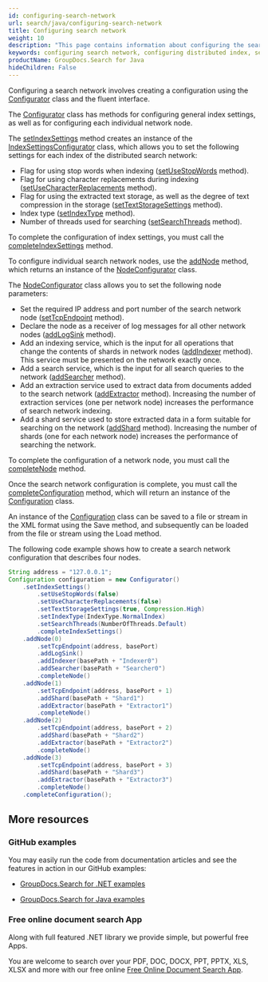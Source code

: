 ```yaml
---
id: configuring-search-network
url: search/java/configuring-search-network
title: Configuring search network
weight: 10
description: "This page contains information about configuring the search network."
keywords: configuring search network, configuring distributed index, search network configuration
productName: GroupDocs.Search for Java
hideChildren: False
---
```

Configuring a search network involves creating a configuration using the [Configurator](https://reference.groupdocs.com/search/java/com.groupdocs.search.scaling.configuring/configurator/) class and the fluent interface.

The [Configurator](https://reference.groupdocs.com/search/java/com.groupdocs.search.scaling.configuring/configurator/) class has methods for configuring general index settings, as well as for configuring each individual network node.

The [setIndexSettings](https://reference.groupdocs.com/search/java/com.groupdocs.search.scaling.configuring/configurator/#setIndexSettings--) method creates an instance of the [IndexSettingsConfigurator](https://reference.groupdocs.com/search/java/com.groupdocs.search.scaling.configuring/indexsettingsconfigurator/) class, which allows you to set the following settings for each index of the distributed search network:
 - Flag for using stop words when indexing ([setUseStopWords](https://reference.groupdocs.com/search/java/com.groupdocs.search.scaling.configuring/indexsettingsconfigurator/#setUseStopWords-boolean-) method).
 - Flag for using character replacements during indexing ([setUseCharacterReplacements](https://reference.groupdocs.com/search/java/com.groupdocs.search.scaling.configuring/indexsettingsconfigurator/#setUseCharacterReplacements-boolean-) method).
 - Flag for using the extracted text storage, as well as the degree of text compression in the storage ([setTextStorageSettings](https://reference.groupdocs.com/search/java/com.groupdocs.search.scaling.configuring/indexsettingsconfigurator/#setTextStorageSettings-boolean-com.groupdocs.search.options.Compression-) method).
 - Index type ([setIndexType](https://reference.groupdocs.com/search/java/com.groupdocs.search.scaling.configuring/indexsettingsconfigurator/#setIndexType-com.groupdocs.search.options.IndexType-) method).
 - Number of threads used for searching ([setSearchThreads](https://reference.groupdocs.com/search/java/com.groupdocs.search.scaling.configuring/indexsettingsconfigurator/#setSearchThreads-com.groupdocs.search.options.NumberOfThreads-) method).

To complete the configuration of index settings, you must call the [completeIndexSettings](https://reference.groupdocs.com/search/java/com.groupdocs.search.scaling.configuring/indexsettingsconfigurator/#completeIndexSettings--) method.

To configure individual search network nodes, use the [addNode](https://reference.groupdocs.com/search/java/com.groupdocs.search.scaling.configuring/configurator/#addNode-int-) method, which returns an instance of the [NodeConfigurator](https://reference.groupdocs.com/search/java/com.groupdocs.search.scaling.configuring/nodeconfigurator/) class.

The [NodeConfigurator](https://reference.groupdocs.com/search/java/com.groupdocs.search.scaling.configuring/nodeconfigurator/) class allows you to set the following node parameters:
 - Set the required IP address and port number of the search network node ([setTcpEndpoint](https://reference.groupdocs.com/search/java/com.groupdocs.search.scaling.configuring/nodeconfigurator/#setTcpEndpoint-java.lang.String-int-) method).
 - Declare the node as a receiver of log messages for all other network nodes ([addLogSink](https://reference.groupdocs.com/search/java/com.groupdocs.search.scaling.configuring/nodeconfigurator/#addLogSink--) method).
 - Add an indexing service, which is the input for all operations that change the contents of shards in network nodes ([addIndexer](https://reference.groupdocs.com/search/java/com.groupdocs.search.scaling.configuring/nodeconfigurator/#addIndexer-java.lang.String-) method). This service must be presented on the network exactly once.
 - Add a search service, which is the input for all search queries to the network ([addSearcher](https://reference.groupdocs.com/search/java/com.groupdocs.search.scaling.configuring/nodeconfigurator/#addSearcher-java.lang.String-) method).
 - Add an extraction service used to extract data from documents added to the search network ([addExtractor](https://reference.groupdocs.com/search/java/com.groupdocs.search.scaling.configuring/nodeconfigurator/#addExtractor-java.lang.String-) method). Increasing the number of extraction services (one per network node) increases the performance of search network indexing.
 - Add a shard service used to store extracted data in a form suitable for searching on the network ([addShard](https://reference.groupdocs.com/search/java/com.groupdocs.search.scaling.configuring/nodeconfigurator/#addShard-java.lang.String-) method). Increasing the number of shards (one for each network node) increases the performance of searching the network.

To complete the configuration of a network node, you must call the [completeNode](https://reference.groupdocs.com/search/java/com.groupdocs.search.scaling.configuring/nodeconfigurator/#completeNode--) method.

Once the search network configuration is complete, you must call the [completeConfiguration](https://reference.groupdocs.com/search/java/com.groupdocs.search.scaling.configuring/configurator/#completeConfiguration--) method, which will return an instance of the [Configuration](https://reference.groupdocs.com/search/java/com.groupdocs.search.scaling.configuring/configuration/) class.

An instance of the [Configuration](https://reference.groupdocs.com/search/java/com.groupdocs.search.scaling.configuring/configuration/) class can be saved to a file or stream in the XML format using the Save method, and subsequently can be loaded from the file or stream using the Load method.

The following code example shows how to create a search network configuration that describes four nodes.

```java
String address = "127.0.0.1";
Configuration configuration = new Configurator()
    .setIndexSettings()
        .setUseStopWords(false)
        .setUseCharacterReplacements(false)
        .setTextStorageSettings(true, Compression.High)
        .setIndexType(IndexType.NormalIndex)
        .setSearchThreads(NumberOfThreads.Default)
        .completeIndexSettings()
    .addNode(0)
        .setTcpEndpoint(address, basePort)
        .addLogSink()
        .addIndexer(basePath + "Indexer0")
        .addSearcher(basePath + "Searcher0")
        .completeNode()
    .addNode(1)
        .setTcpEndpoint(address, basePort + 1)
        .addShard(basePath + "Shard1")
        .addExtractor(basePath + "Extractor1")
        .completeNode()
    .addNode(2)
        .setTcpEndpoint(address, basePort + 2)
        .addShard(basePath + "Shard2")
        .addExtractor(basePath + "Extractor2")
        .completeNode()
    .addNode(3)
        .setTcpEndpoint(address, basePort + 3)
        .addShard(basePath + "Shard3")
        .addExtractor(basePath + "Extractor3")
        .completeNode()
    .completeConfiguration();
```

## More resources

### GitHub examples

You may easily run the code from documentation articles and see the features in action in our GitHub examples:

*   [GroupDocs.Search for .NET examples](https://github.com/groupdocs-search/GroupDocs.Search-for-.NET)

*   [GroupDocs.Search for Java examples](https://github.com/groupdocs-search/GroupDocs.Search-for-Java)


### Free online document search App

Along with full featured .NET library we provide simple, but powerful free Apps.

You are welcome to search over your PDF, DOC, DOCX, PPT, PPTX, XLS, XLSX and more with our free online [Free Online Document Search App](https://products.groupdocs.app/search).
